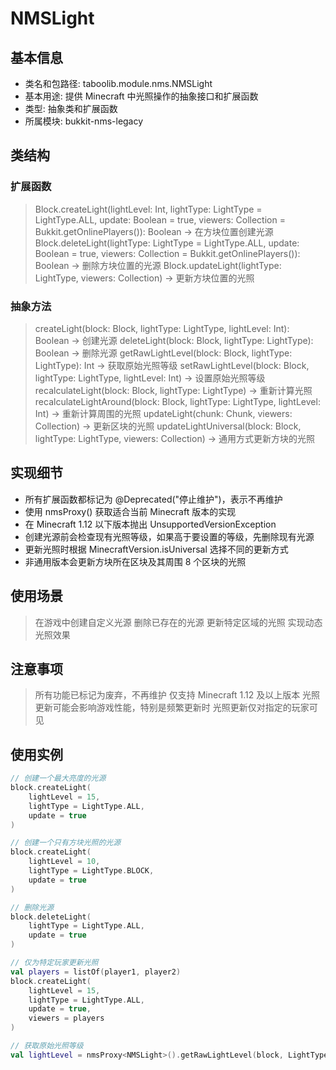 # NMSLight

## 基本信息
- 类名和包路径: taboolib.module.nms.NMSLight
- 基本用途: 提供 Minecraft 中光照操作的抽象接口和扩展函数
- 类型: 抽象类和扩展函数
- 所属模块: bukkit-nms-legacy

## 类结构

### 扩展函数
> Block.createLight(lightLevel: Int, lightType: LightType = LightType.ALL, update: Boolean = true, viewers: Collection<Player> = Bukkit.getOnlinePlayers()): Boolean -> 在方块位置创建光源
> Block.deleteLight(lightType: LightType = LightType.ALL, update: Boolean = true, viewers: Collection<Player> = Bukkit.getOnlinePlayers()): Boolean -> 删除方块位置的光源
> Block.updateLight(lightType: LightType, viewers: Collection<Player>) -> 更新方块位置的光照

### 抽象方法
> createLight(block: Block, lightType: LightType, lightLevel: Int): Boolean -> 创建光源
> deleteLight(block: Block, lightType: LightType): Boolean -> 删除光源
> getRawLightLevel(block: Block, lightType: LightType): Int -> 获取原始光照等级
> setRawLightLevel(block: Block, lightType: LightType, lightLevel: Int) -> 设置原始光照等级
> recalculateLight(block: Block, lightType: LightType) -> 重新计算光照
> recalculateLightAround(block: Block, lightType: LightType, lightLevel: Int) -> 重新计算周围的光照
> updateLight(chunk: Chunk, viewers: Collection<Player>) -> 更新区块的光照
> updateLightUniversal(block: Block, lightType: LightType, viewers: Collection<Player>) -> 通用方式更新方块的光照

## 实现细节
- 所有扩展函数都标记为 @Deprecated("停止维护")，表示不再维护
- 使用 nmsProxy<NMSLight>() 获取适合当前 Minecraft 版本的实现
- 在 Minecraft 1.12 以下版本抛出 UnsupportedVersionException
- 创建光源前会检查现有光照等级，如果高于要设置的等级，先删除现有光源
- 更新光照时根据 MinecraftVersion.isUniversal 选择不同的更新方式
- 非通用版本会更新方块所在区块及其周围 8 个区块的光照

## 使用场景
> 在游戏中创建自定义光源
> 删除已存在的光源
> 更新特定区域的光照
> 实现动态光照效果

## 注意事项
> 所有功能已标记为废弃，不再维护
> 仅支持 Minecraft 1.12 及以上版本
> 光照更新可能会影响游戏性能，特别是频繁更新时
> 光照更新仅对指定的玩家可见

## 使用实例

```kotlin
// 创建一个最大亮度的光源
block.createLight(
    lightLevel = 15,
    lightType = LightType.ALL,
    update = true
)

// 创建一个只有方块光照的光源
block.createLight(
    lightLevel = 10,
    lightType = LightType.BLOCK,
    update = true
)

// 删除光源
block.deleteLight(
    lightType = LightType.ALL,
    update = true
)

// 仅为特定玩家更新光照
val players = listOf(player1, player2)
block.createLight(
    lightLevel = 15,
    lightType = LightType.ALL,
    update = true,
    viewers = players
)

// 获取原始光照等级
val lightLevel = nmsProxy<NMSLight>().getRawLightLevel(block, LightType.BLOCK)
```